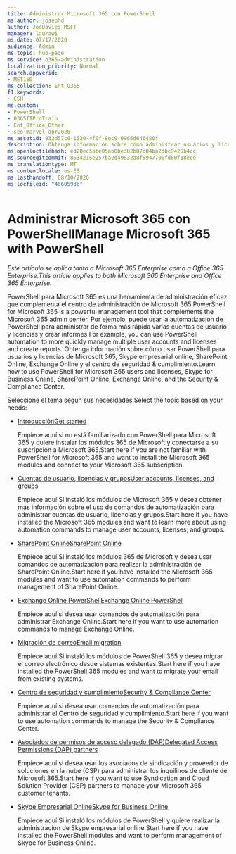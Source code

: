 ```yaml
---
title: Administrar Microsoft 365 con PowerShell
ms.author: josephd
author: JoeDavies-MSFT
manager: laurawi
ms.date: 07/17/2020
audience: Admin
ms.topic: hub-page
ms.service: o365-administration
localization_priority: Normal
search.appverid:
- MET150
ms.collection: Ent_O365
f1.keywords:
- CSH
ms.custom:
- PowerShell
- O365ITProTrain
- Ent_Office_Other
- seo-marvel-apr2020
ms.assetid: 932d57c0-1520-4f0f-8ec9-9966d646480f
description: Obtenga información sobre cómo administrar usuarios y licencias de Microsoft 365 y aplicaciones de Microsoft 365 con PowerShell.
ms.openlocfilehash: ed20ec5bbe05ab0be382b87c04ba2dbc9428b4cc
ms.sourcegitcommit: 8634215e257ba2d49832a8f5947700fd00f18ece
ms.translationtype: MT
ms.contentlocale: es-ES
ms.lasthandoff: 08/10/2020
ms.locfileid: "46605936"
---
```

# <a name="manage-microsoft-365-with-powershell"></a><span data-ttu-id="e1d56-103">Administrar Microsoft 365 con PowerShell</span><span class="sxs-lookup"><span data-stu-id="e1d56-103">Manage Microsoft 365 with PowerShell</span></span>

<span data-ttu-id="e1d56-104">*Este artículo se aplica tanto a Microsoft 365 Enterprise como a Office 365 Enterprise.*</span><span class="sxs-lookup"><span data-stu-id="e1d56-104">*This article applies to both Microsoft 365 Enterprise and Office 365 Enterprise.*</span></span>

<span data-ttu-id="e1d56-105">PowerShell para Microsoft 365 es una herramienta de administración eficaz que complementa el centro de administración de Microsoft 365.</span><span class="sxs-lookup"><span data-stu-id="e1d56-105">PowerShell for Microsoft 365 is a powerful management tool that complements the Microsoft 365 admin center.</span></span> <span data-ttu-id="e1d56-106">Por ejemplo, puede usar la automatización de PowerShell para administrar de forma más rápida varias cuentas de usuario y licencias y crear informes.</span><span class="sxs-lookup"><span data-stu-id="e1d56-106">For example, you can use PowerShell automation to more quickly manage multiple user accounts and licenses and create reports.</span></span> <span data-ttu-id="e1d56-107">Obtenga información sobre cómo usar PowerShell para usuarios y licencias de Microsoft 365, Skype empresarial online, SharePoint Online, Exchange Online y el centro de seguridad & cumplimiento.</span><span class="sxs-lookup"><span data-stu-id="e1d56-107">Learn how to use PowerShell for Microsoft 365 users and licenses, Skype for Business Online, SharePoint Online, Exchange Online, and the Security & Compliance Center.</span></span>
  
<span data-ttu-id="e1d56-108">Seleccione el tema según sus necesidades:</span><span class="sxs-lookup"><span data-stu-id="e1d56-108">Select the topic based on your needs:</span></span>
  
- [<span data-ttu-id="e1d56-109">Introducción</span><span class="sxs-lookup"><span data-stu-id="e1d56-109">Get started</span></span>](getting-started-with-office-365-powershell.md)

    <span data-ttu-id="e1d56-110">Empiece aquí si no está familiarizado con PowerShell para Microsoft 365 y quiere instalar los módulos 365 de Microsoft y conectarse a su suscripción a Microsoft 365.</span><span class="sxs-lookup"><span data-stu-id="e1d56-110">Start here if you are not familiar with PowerShell for Microsoft 365 and want to install the Microsoft 365 modules and connect to your Microsoft 365 subscription.</span></span>

- [<span data-ttu-id="e1d56-111">Cuentas de usuario, licencias y grupos</span><span class="sxs-lookup"><span data-stu-id="e1d56-111">User accounts, licenses, and groups</span></span>](manage-user-accounts-and-licenses-with-office-365-powershell.md)

    <span data-ttu-id="e1d56-112">Empiece aquí Si instaló los módulos de Microsoft 365 y desea obtener más información sobre el uso de comandos de automatización para administrar cuentas de usuario, licencias y grupos.</span><span class="sxs-lookup"><span data-stu-id="e1d56-112">Start here if you have installed the Microsoft 365 modules and want to learn more about using automation commands to manage user accounts, licenses, and groups.</span></span>

- [<span data-ttu-id="e1d56-113">SharePoint Online</span><span class="sxs-lookup"><span data-stu-id="e1d56-113">SharePoint Online</span></span>](https://docs.microsoft.com/office365/enterprise/powershell/manage-sharepoint-online-with-office-365-powershell)

    <span data-ttu-id="e1d56-114">Empiece aquí Si instaló los módulos 365 de Microsoft y desea usar comandos de automatización para realizar la administración de SharePoint Online.</span><span class="sxs-lookup"><span data-stu-id="e1d56-114">Start here if you have installed the Microsoft 365 modules and want to use automation commands to perform management of SharePoint Online.</span></span>

- [<span data-ttu-id="e1d56-115">Exchange Online PowerShell</span><span class="sxs-lookup"><span data-stu-id="e1d56-115">Exchange Online PowerShell</span></span>](https://docs.microsoft.com/powershell/exchange/exchange-online/exchange-online-powershell)

    <span data-ttu-id="e1d56-116">Empiece aquí si desea usar comandos de automatización para administrar Exchange Online.</span><span class="sxs-lookup"><span data-stu-id="e1d56-116">Start here if you want to use automation commands to manage Exchange Online.</span></span>

- [<span data-ttu-id="e1d56-117">Migración de correo</span><span class="sxs-lookup"><span data-stu-id="e1d56-117">Email migration</span></span>](use-powershell-for-email-migration-to-office-365.md)

    <span data-ttu-id="e1d56-118">Empiece aquí Si instaló los módulos de PowerShell 365 y desea migrar el correo electrónico desde sistemas existentes.</span><span class="sxs-lookup"><span data-stu-id="e1d56-118">Start here if you have installed the PowerShell 365 modules and want to migrate your email from existing systems.</span></span>

- [<span data-ttu-id="e1d56-119">Centro de seguridad y cumplimiento</span><span class="sxs-lookup"><span data-stu-id="e1d56-119">Security & Compliance Center</span></span>](https://docs.microsoft.com/powershell/exchange/office-365-scc/office-365-scc-powershell)

    <span data-ttu-id="e1d56-120">Empiece aquí si desea usar comandos de automatización para administrar el Centro de seguridad y cumplimiento.</span><span class="sxs-lookup"><span data-stu-id="e1d56-120">Start here if you want to use automation commands to manage the Security & Compliance Center.</span></span>

- [<span data-ttu-id="e1d56-121">Asociados de permisos de acceso delegado (DAP)</span><span class="sxs-lookup"><span data-stu-id="e1d56-121">Delegated Access Permissions (DAP) partners</span></span>](manage-office-365-with-windows-powershell-for-delegated-access-permissions-dap-p.md)

    <span data-ttu-id="e1d56-122">Empiece aquí si desea usar los asociados de sindicación y proveedor de soluciones en la nube (CSP) para administrar los inquilinos de cliente de Microsoft 365.</span><span class="sxs-lookup"><span data-stu-id="e1d56-122">Start here if you want to use Syndication and Cloud Solution Provider (CSP) partners to manage your Microsoft 365 customer tenants.</span></span>

- [<span data-ttu-id="e1d56-123">Skype Empresarial Online</span><span class="sxs-lookup"><span data-stu-id="e1d56-123">Skype for Business Online</span></span>](manage-skype-for-business-online-with-office-365-powershell.md)

    <span data-ttu-id="e1d56-124">Empiece aquí Si instaló los módulos de PowerShell y quiere realizar la administración de Skype empresarial online.</span><span class="sxs-lookup"><span data-stu-id="e1d56-124">Start here if you have installed the PowerShell modules and want to perform management of Skype for Business Online.</span></span>

